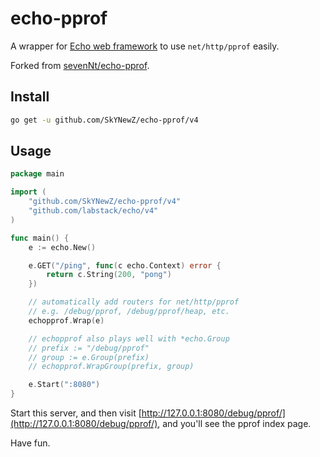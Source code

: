 # echo-pprof
A wrapper for [Echo web framework](https://github.com/labstack/echo) to use `net/http/pprof` easily.

Forked from [sevenNt/echo-pprof](https://github.com/sevenNt/echo-pprof).

## Install

```sh
go get -u github.com/SkYNewZ/echo-pprof/v4
```

## Usage

```go
package main

import (
	"github.com/SkYNewZ/echo-pprof/v4"
	"github.com/labstack/echo/v4"
)

func main() {
	e := echo.New()

	e.GET("/ping", func(c echo.Context) error {
		return c.String(200, "pong")
	})

	// automatically add routers for net/http/pprof
	// e.g. /debug/pprof, /debug/pprof/heap, etc.
	echopprof.Wrap(e)

	// echopprof also plays well with *echo.Group
	// prefix := "/debug/pprof"
	// group := e.Group(prefix)
	// echopprof.WrapGroup(prefix, group)

	e.Start(":8080")
}
```

Start this server, and then visit [http://127.0.0.1:8080/debug/pprof/](http://127.0.0.1:8080/debug/pprof/), and you'll
see the pprof index page.

Have fun.

